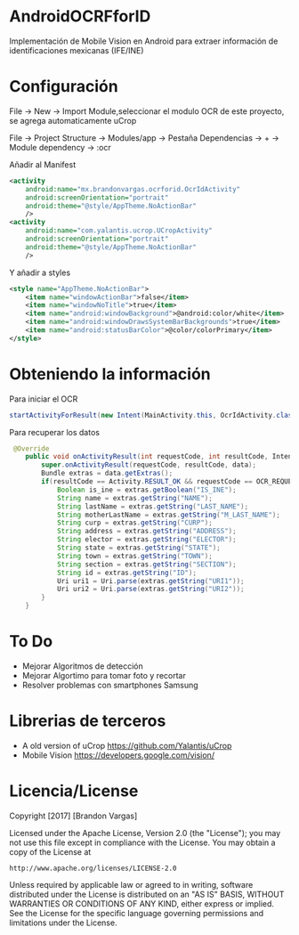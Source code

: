 # AndroidOCRFforID
Implementación de Mobile Vision en Android para extraer información de identificaciones mexicanas (IFE/INE) 

# Configuración
File -> New -> Import Module,seleccionar el modulo OCR de este proyecto, se agrega automaticamente uCrop

File -> Project Structure -> Modules/app -> Pestaña Dependencias -> + -> Module dependency -> :ocr

Añadir al Manifest 
```xml
<activity
    android:name="mx.brandonvargas.ocrforid.OcrIdActivity"
    android:screenOrientation="portrait"
    android:theme="@style/AppTheme.NoActionBar"
    />
<activity
    android:name="com.yalantis.ucrop.UCropActivity"
    android:screenOrientation="portrait"
    android:theme="@style/AppTheme.NoActionBar"
    />
```
Y añadir a styles
```xml
<style name="AppTheme.NoActionBar">
    <item name="windowActionBar">false</item>
    <item name="windowNoTitle">true</item>
    <item name="android:windowBackground">@android:color/white</item>
    <item name="android:windowDrawsSystemBarBackgrounds">true</item>
    <item name="android:statusBarColor">@color/colorPrimary</item>
</style>
```
# Obteniendo la información

Para iniciar el OCR
```java
startActivityForResult(new Intent(MainActivity.this, OcrIdActivity.class),OCR_REQUEST);
```

Para recuperar los datos
```java
 @Override
    public void onActivityResult(int requestCode, int resultCode, Intent data) {
        super.onActivityResult(requestCode, resultCode, data);
        Bundle extras = data.getExtras();
        if(resultCode == Activity.RESULT_OK && requestCode == OCR_REQUEST && extras!=null){
            Boolean is_ine = extras.getBoolean("IS_INE");
            String name = extras.getString("NAME");
            String lastName = extras.getString("LAST_NAME");
            String motherLastName = extras.getString("M_LAST_NAME");
            String curp = extras.getString("CURP");
            String address = extras.getString("ADDRESS");
            String elector = extras.getString("ELECTOR");
            String state = extras.getString("STATE");
            String town = extras.getString("TOWN");
            String section = extras.getString("SECTION");
            String id = extras.getString("ID");
            Uri uri1 = Uri.parse(extras.getString("URI1"));
            Uri uri2 = Uri.parse(extras.getString("URI2"));           
        }
    }
```

# To Do
* Mejorar Algoritmos de detección
* Mejorar Algortimo para tomar foto y recortar
* Resolver problemas con smartphones Samsung

# Librerias de terceros
* A old version of uCrop https://github.com/Yalantis/uCrop
* Mobile Vision https://developers.google.com/vision/

# Licencia/License
Copyright [2017] [Brandon Vargas]

Licensed under the Apache License, Version 2.0 (the "License");
you may not use this file except in compliance with the License.
You may obtain a copy of the License at

    http://www.apache.org/licenses/LICENSE-2.0

Unless required by applicable law or agreed to in writing, software
distributed under the License is distributed on an "AS IS" BASIS,
WITHOUT WARRANTIES OR CONDITIONS OF ANY KIND, either express or implied.
See the License for the specific language governing permissions and
limitations under the License.

